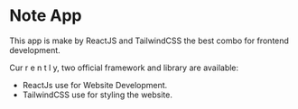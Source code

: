 # Note App

This app is make by ReactJS and TailwindCSS the best combo for frontend development.

Cur r e n t l y, two official framework and library are available:

- ReactJs use for Website Development.
- TailwindCSS use for styling the website.
